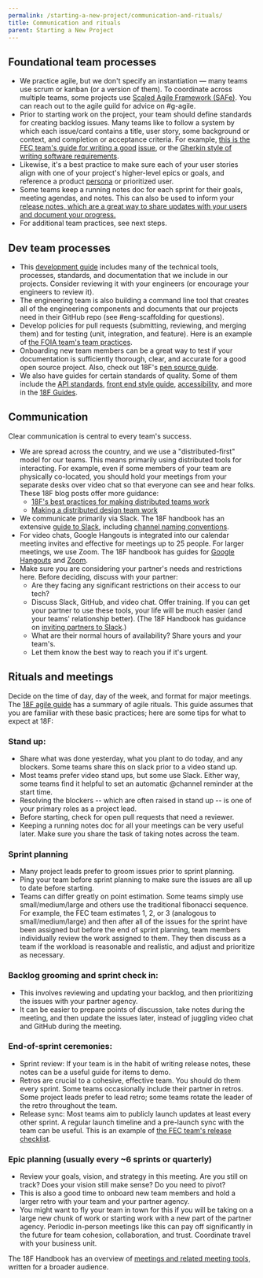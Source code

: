 ```yaml
---
permalink: /starting-a-new-project/communication-and-rituals/
title: Communication and rituals
parent: Starting a New Project
---
```

## Foundational team processes

- We practice agile, but we don't specify an instantiation — many teams use scrum or kanban (or a version of them). To coordinate across multiple teams, some projects use [Scaled Agile Framework (SAFe)](http://www.scaledagileframework.com/guidance-essential-safe/). You can reach out to the agile guild for advice on #g-agile.
- Prior to starting work on the project, your team should define standards for creating backlog issues. Many teams like to follow a system by which each issue/card contains a title, user story, some background or context, and completion or acceptance criteria. For example, [this is the FEC team's guide for writing a good](https://github.com/18F/FEC/wiki/1.-FEC-team-task-board#issues) [issue](https://github.com/18F/FEC/wiki/1.-FEC-team-task-board#issues), or the [Gherkin style of writing software requirements](http://docs.behat.org/en/v2.5/guides/1.gherkin.html).
- Likewise, it's a best practice to make sure each of your user stories align with one of your project's higher-level epics or goals, and reference a product [persona](https://methods.18f.gov/decide/personas/) or prioritized user.
- Some teams keep a running notes doc for each sprint for their goals, meeting agendas, and notes. This can also be used to inform your [release notes, which are a great way to share updates with your users and document your progress.](https://18f.gsa.gov/2017/01/17/life-changing-magic-writing-release-notes/)
- For additional team practices, see next steps.

## Dev team processes

- This [development guide](https://github.com/18F/development-guide) includes many of the technical tools, processes, standards, and documentation that we include in our projects. Consider reviewing it with your engineers (or encourage your engineers to review it).
- The engineering team is also building a command line tool that creates all of the engineering components and documents that our projects need in their GitHub repo (see #eng-scaffolding for questions).
- Develop policies for pull requests (submitting, reviewing, and merging them) and for testing (unit, integration, and feature). Here is an example of [the FOIA team's team practices](https://github.com/18F/foia-recommendations/blob/master/team-practices.md).
- Onboarding new team members can be a great way to test if your documentation is sufficiently thorough, clear, and accurate for a good open source project. Also, check out 18F's [pen source guide](https://open-source-guide.18f.gov/).
- We also have guides for certain standards of quality. Some of them include the [API standards](https://github.com/18F/api-standards), [front end style guide](https://pages.18f.gov/frontend/), [accessibility](https://pages.18f.gov/accessibility/), and more in the [18F Guides](https://pages.18f.gov/guides/).

## Communication

Clear communication is central to every team's success.

- We are spread across the country, and we use a "distributed-first" model for our teams. This means primarily using distributed tools for interacting. For example, even if some members of your team are physically co-located, you should hold your meetings from your separate desks over video chat so that everyone can see and hear folks. These 18F blog posts offer more guidance:
  - [18F's best practices for making distributed teams work](https://18f.gsa.gov/2015/10/15/best-practices-for-distributed-teams/)
  - [Making a distributed design team work](https://18f.gsa.gov/2016/04/27/making-a-distributed-design-team-work/)
- We communicate primarily via Slack. The 18F handbook has an extensive [guide to Slack](https://handbook.18f.gov/slack/), including [channel naming conventions](https://handbook.18f.gov/slack/#channel-naming-conventions).
- For video chats, Google Hangouts is integrated into our calendar meeting invites and effective for meetings up to 25 people. For larger meetings, we use Zoom. The 18F handbook has guides for [Google Hangouts](https://handbook.18f.gov/google-hangouts/) and [Zoom](https://handbook.18f.gov/zoom/).
- Make sure you are considering your partner's needs and restrictions here. Before deciding, discuss with your partner:
  - Are they facing any significant restrictions on their access to our tech?
  - Discuss Slack, GitHub, and video chat. Offer training. If you can get your partner to use these tools, your life will be much easier (and your teams' relationship better). (The 18F Handbook has guidance on [inviting partners to Slack](https://handbook.18f.gov/slack/#external-collaborators).)
  - What are their normal hours of availability? Share yours and your team's.
  - Let them know the best way to reach you if it's urgent.

## Rituals and meetings

Decide on the time of day, day of the week, and format for major meetings. The [18F agile guide](https://agile.18f.gov/practices.html) has a summary of agile rituals. This guide assumes that you are familiar with these basic practices; here are some tips for what to expect at 18F:

### Stand up:

- Share what was done yesterday, what you plant to do today, and any blockers. Some teams share this on slack prior to a video stand up.
- Most teams prefer video stand ups, but some use Slack. Either way, some teams find it helpful to set an automatic @channel reminder at the start time.
- Resolving the blockers -- which are often raised in stand up -- is one of your primary roles as a project lead.
- Before starting, check for open pull requests that need a reviewer.
- Keeping a running notes doc for all your meetings can be very useful later. Make sure you share the task of taking notes across the team.

### Sprint planning

- Many project leads prefer to groom issues prior to sprint planning.
- Ping your team before sprint planning to make sure the issues are all up to date before starting.
- Teams can differ greatly on point estimation. Some teams simply use small/medium/large and others use the traditional fibonacci sequence. For example, the FEC team estimates 1, 2, or 3 (analogous to small/medium/large) and then after all of the issues for the sprint have been assigned but before the end of sprint planning, team members individually review the work assigned to them. They then discuss as a team if the workload is reasonable and realistic, and adjust and prioritize as necessary.

### Backlog grooming and sprint check in:

- This involves reviewing and updating your backlog, and then prioritizing the issues with your partner agency.
- It can be easier to prepare points of discussion, take notes during the meeting, and then update the issues later, instead of juggling video chat and GitHub during the meeting.

### End-of-sprint ceremonies:

- Sprint review: If your team is in the habit of writing release notes, these notes can be a useful guide for items to demo.
- Retros are crucial to a cohesive, effective team. You should do them every sprint. Some teams occasionally include their partner in retros. Some project leads prefer to lead retro; some teams rotate the leader of the retro throughout the team.
- Release sync: Most teams aim to publicly launch updates at least every other sprint. A regular launch timeline and a pre-launch sync with the team can be useful. This is an example of [the FEC team's release checklist](https://github.com/18F/FEC/wiki/Release-checklist).

### Epic planning (usually every ~6 sprints or quarterly)

- Review your goals, vision, and strategy in this meeting. Are you still on track? Does your vision still make sense? Do you need to pivot?
- This is also a good time to onboard new team members and hold a larger retro with your team and your partner agency.
- You might want to fly your team in town for this if you will be taking on a large new chunk of work or starting work with a new part of the partner agency. Periodic in-person meetings like this can pay off significantly in the future for team cohesion, collaboration, and trust. Coordinate travel with your business unit.

The 18F Handbook has an overview of [meetings and related meeting tools](https://handbook.18f.gov/meetings-and-meeting-tools/), written for a broader audience.
